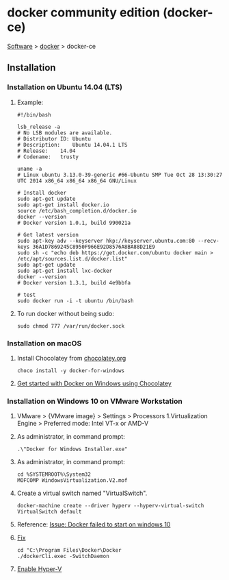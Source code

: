 # docker community edition (docker-ce)

[Software](README.md#D) > [docker](docker.md) > docker-ce

## Installation

### Installation on Ubuntu 14.04 (LTS)

1. Example:

    ```console
    #!/bin/bash

    lsb_release -a
    # No LSB modules are available.
    # Distributor ID: Ubuntu
    # Description:    Ubuntu 14.04.1 LTS
    # Release:    14.04
    # Codename:   trusty

    uname -a
    # Linux ubuntu 3.13.0-39-generic #66-Ubuntu SMP Tue Oct 28 13:30:27 UTC 2014 x86_64 x86_64 x86_64 GNU/Linux

    # Install docker
    sudo apt-get update
    sudo apt-get install docker.io
    source /etc/bash_completion.d/docker.io
    docker --version
    # Docker version 1.0.1, build 990021a

    # Get latest version
    sudo apt-key adv --keyserver hkp://keyserver.ubuntu.com:80 --recv-keys 36A1D7869245C8950F966E92D8576A8BA88D21E9
    sudo sh -c "echo deb https://get.docker.com/ubuntu docker main > /etc/apt/sources.list.d/docker.list"
    sudo apt-get update
    sudo apt-get install lxc-docker
    docker --version
    # Docker version 1.3.1, build 4e9bbfa

    # test
    sudo docker run -i -t ubuntu /bin/bash
    ```

1. To run docker without being sudo:

    ```console
    sudo chmod 777 /var/run/docker.sock
    ```

### Installation on macOS

1. Install Chocolatey from [chocolatey.org](https://chocolatey.org/)

    ```console
    choco install -y docker-for-windows
    ```

1. [Get started with Docker on Windows using Chocolatey](https://stefanscherer.github.io/get-started-with-docker-on-windows-using-chocolatey/)

### Installation on Windows 10 on VMware Workstation

1. VMware > {VMware image} > Settings > Processors
    1.Virtualization Engine > Preferred mode: Intel VT-x or AMD-V

1. As administrator, in command prompt:

    ```console
    .\"Docker for Windows Installer.exe"
    ```

1. As administrator, in command prompt:

    ```console
    cd %SYSTEMROOT%\System32
    MOFCOMP WindowsVirtualization.V2.mof
    ```

1. Create a virtual switch named "VirtualSwitch".

    ```console
    docker-machine create --driver hyperv --hyperv-virtual-switch VirtualSwitch default
    ```

1. Reference: [Issue:  Docker failed to start on windows 10](https://github.com/docker/for-win/issues/748#issuecomment-323468016)

1. [Fix](https://github.com/docker/for-win/issues/1825#issuecomment-433719346)

    ```console
    cd "C:\Program Files\Docker\Docker
    ./dockerCli.exec -SwitchDaemon
    ```

1. [Enable Hyper-V](https://docs.microsoft.com/en-us/virtualization/hyper-v-on-windows/quick-start/enable-hyper-v#enable-hyper-v-using-powershell)
